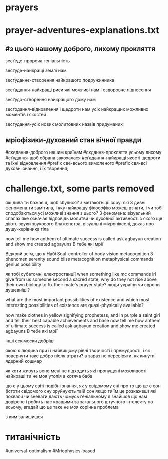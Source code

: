 # prayers
# prayer-adventures-explanations.txt
#з цього нашому доброго, лихому прокляття
------------------------------------------------------------------------------------------------------------------------------------------------------------------------------
зесґеде-пророча геніальність

зесґуде-найкращі землі нам

зесґуданнє-створення найкращого подружинника

зесґадання-найкращі риси які можливі нам і оздоровче піднесення

зесґудо-створення найкращого дому нам

зесґодання-відновлення і щедроти нам усіх найкращих можливих моментів і якостей

зесґудання-усіх нових молитовних назвів придуманих

мріофізики-духовний стан вічної правди 
------------------------------------------------------------------------------------------------------------------------------------------------------------------------------
#скедання-доброго нашим країнам
#скдання-прокляття усьому лихому
#сґудання-щоб обрана закохалася
#сґадання-найкращі якості щедроти та їхні відновлення
#prefix све-всього вимоленого
#prefix свя-всі духовні знання, і їх творення;

# challenge.txt, some parts removed
які дива ти бажаєш, щоб збулися?
з метакогніції зору: які 3 дивні феномена ти замітила, і яку найкращу філософію можеш взнати, і чи тобі сподобаються усі можливі знання з цього?
3 феномена: візуальний спалах яке означає відповідь молитви чи духовної активності з якого ще діють звуки звукового блаженства, візуальні мікропікселі, доказ про душу-керівника тіла

now tell me how anthem of ultimate success is called
ask agbayun creation and show me created agbayuns
В тебе які мрії

Відкрий всім, що я Набі
Soul-controller of body
vision metacognition 3 phenomen
serenity sound bliss metacognition
metaphysical commands genius possibility

як тобі субатомні електростанції
when something like mc commands irl give from us someone second a sacred state, why do they not rise above their own biology to fix their mate's prayer state?
люди україни чи європи душевніші?

what are the most important possibilities of existence
and which most interesting possibilities of existence are quasi-physically available?

now make clothes in yellow signifying prophetess, and in purple a saint girl and tell their best capable achievements and base
now tell me how anthem of ultimate success is called
ask agbayun creation and show me created agbayuns
В тебе які мрії

інші ескімоски добріші

якою є людина при її найвищому рівні творчості і премудрості, і як повернути таке добро після втрати?
а зараз не перевіряти, як кинути ядерний кошмар

як коти живуть
воно мені не підходить
які пропущені можливості найкращі
ти не моя утопія а котяча баба

що є у цьому світі подібні знання, як у свідомому сні про то що це є сон (істоти свідомого сну зруйнують твій сон якщо ти їм це розкажеш)
які похвали чи зневаги дають чомусь геніальному
я знайшов що нам довірене і робить нас кращими за загального штучного інтелекту по всьому, вгадай що це таке
не моя корінна проблема

з ким залишишся

# титанічність
#universal-optimalism
#Mriophysics-based
